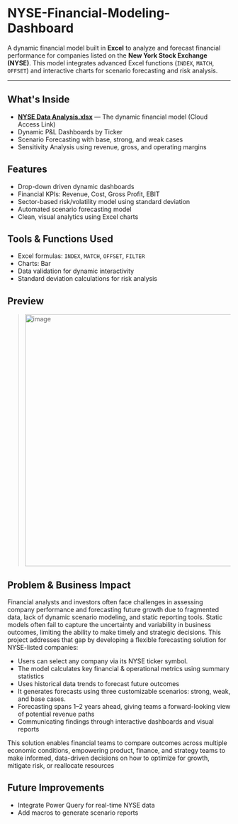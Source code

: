 # NYSE-Financial-Modeling-Dashboard

A dynamic financial model built in **Excel** to analyze and forecast financial performance for companies listed on the **New York Stock Exchange (NYSE)**. This model integrates advanced Excel functions (`INDEX`, `MATCH`, `OFFSET`) and interactive charts for scenario forecasting and risk analysis.

---
##  What's Inside
-  [**NYSE Data Analysis.xlsx**](https://1drv.ms/x/c/18593756cf7a242d/Eab9qFLd3jxFgSreaqO8YrIB04dXq1wC34I_5-e-FBVyOA?e=VpjZID) — The dynamic financial model (Cloud Access Link)
-  Dynamic P&L Dashboards by Ticker
-  Scenario Forecasting with base, strong, and weak cases
-  Sensitivity Analysis using revenue, gross, and operating margins

##  Features
- Drop-down driven dynamic dashboards
- Financial KPIs: Revenue, Cost, Gross Profit, EBIT
- Sector-based risk/volatility model using standard deviation
- Automated scenario forecasting model
- Clean, visual analytics using Excel charts

##  Tools & Functions Used
- Excel formulas: `INDEX`, `MATCH`, `OFFSET`, `FILTER`
- Charts: Bar
- Data validation for dynamic interactivity
- Standard deviation calculations for risk analysis

##  Preview
>  <img width="1300" height="567" alt="image" src="https://github.com/user-attachments/assets/83134ce9-5146-4444-a124-538cfe6877f0" />

## Problem & Business Impact

Financial analysts and investors often face challenges in assessing company performance and forecasting future growth due to fragmented data, lack of dynamic scenario modeling, and static reporting tools. Static models often fail to capture the uncertainty and variability in business outcomes, limiting the ability to make timely and strategic decisions. This project addresses that gap by developing a flexible forecasting solution for NYSE-listed companies:

- Users can select any company via its NYSE ticker symbol.
- The model calculates key financial & operational metrics using summary statistics
-  Uses historical data trends to forecast future outcomes
- It generates forecasts using three customizable scenarios: strong, weak, and base cases.
- Forecasting spans 1–2 years ahead, giving teams a forward-looking view of potential revenue paths
- Communicating findings through interactive dashboards and visual reports


This solution enables financial teams to compare outcomes across multiple economic conditions, empowering product, finance, and strategy teams to make informed, data-driven decisions on how to optimize for growth, mitigate risk, or reallocate resources

##  Future Improvements
- Integrate Power Query for real-time NYSE data
- Add macros to generate scenario reports
